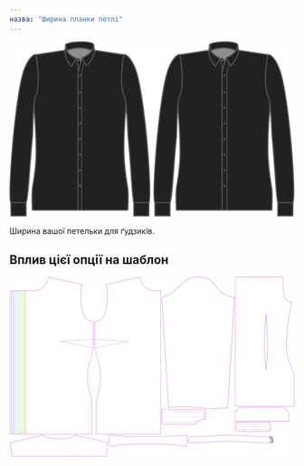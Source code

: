 ```yaml
---
назва: "Ширина планки петлі"
---
```


![Ширина планки петлі для ґудзиків](buttonholeplacketwidth.svg)

Ширина вашої петельки для ґудзиків.

## Вплив цієї опції на шаблон

![На цьому зображенні показано вплив цієї опції шляхом накладання декількох варіантів, які мають різне значення для цієї опції](simone_buttonholeplacketwidth_sample.svg "Вплив цієї опції на шаблон")
